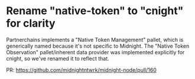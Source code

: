 # Rename "native-token" to "cnight" for clarity

Partnerchains implements a "Native Token Management" pallet, which is generically named because it's not specific to Midnight. The "Native Token Observation" pallet/inherent data provider was implemented explicitly for cnight, so we've renamed it to reflect that.

PR: https://github.com/midnightntwrk/midnight-node/pull/160
